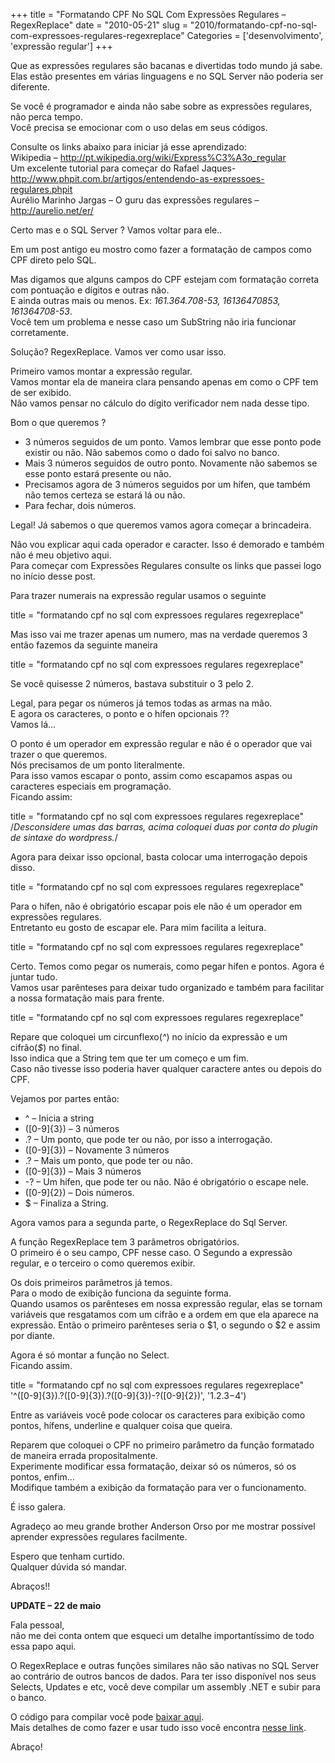 +++
title = "Formatando CPF No SQL Com Expressões Regulares – RegexReplace"
date = "2010-05-21"
slug = "2010/formatando-cpf-no-sql-com-expressoes-regulares-regexreplace"
Categories = ['desenvolvimento', 'expressão regular']
+++

<p>Que as expressões regulares são bacanas e divertidas todo mundo já sabe.<br/>
Elas estão presentes em várias linguagens e no SQL Server não poderia ser diferente.</p>

<p>Se você é programador e ainda não sabe sobre as expressões regulares, não perca tempo.<br/>
Você precisa se emocionar com o uso delas em seus códigos.</p>

<p>Consulte os links abaixo para iniciar já esse aprendizado:<br/>
Wikipedia &#8211; <a href="http://pt.wikipedia.org/wiki/Express%C3%A3o_regular">http://pt.wikipedia.org/wiki/Express%C3%A3o_regular</a><br/>
Um excelente tutorial para começar do Rafael Jaques- <a href="http://www.phpit.com.br/artigos/entendendo-as-expressoes-regulares.phpit">http://www.phpit.com.br/artigos/entendendo-as-expressoes-regulares.phpit</a><br/>
Aurélio Marinho Jargas &#8211; O guru das expressões regulares &#8211; <a href="http://aurelio.net/er/">http://aurelio.net/er/</a></p>

<p>Certo mas e o SQL Server ? Vamos voltar para ele..</p>

<p>Em um post antigo eu mostro como fazer a formatação de campos como CPF direto pelo SQL.</p>

<p>Mas digamos que alguns campos do CPF estejam com formatação correta com pontuação e dígitos e outras não.<br/>
E ainda outras mais ou menos. Ex: <em>161.364.708-53, 16136470853, 161364708-53</em>.<br/>
Você tem um problema e nesse caso um SubString não iria funcionar corretamente.</p>

<p>Solução? RegexReplace. Vamos ver como usar isso.</p>

<!--more-->


<p>Primeiro vamos montar a expressão regular.<br/>
Vamos montar ela de maneira clara pensando apenas em como o CPF tem de ser exibido.<br/>
Não vamos pensar no cálculo do dígito verificador nem nada desse tipo.</p>

<p>Bom o que queremos ?</p>

<ul>
<li>3 números seguidos de um ponto. Vamos lembrar que esse ponto pode existir ou não. Não sabemos como o dado foi salvo no banco.</li>
<li>Mais 3 números seguidos de outro ponto. Novamente não sabemos se esse ponto estará presente ou não.</li>
<li>Precisamos agora de 3 números seguidos por um hífen, que também não temos certeza se estará lá ou não.</li>
<li>Para fechar, dois números.</li>
</ul>


<p>Legal! Já sabemos o que queremos vamos agora começar a brincadeira.</p>

<p>Não vou explicar aqui cada operador e caracter. Isso é demorado e também não é meu objetivo aqui.<br/>
Para começar com Expressões Regulares consulte os links que passei logo no início desse post.</p>

<p>Para trazer numerais na expressão regular usamos o seguinte</p>

title = "formatando cpf no sql com expressoes regulares regexreplace"
</pre>


<p>Mas isso vai me trazer apenas um numero, mas na verdade queremos 3 então fazemos da seguinte maneira</p>

title = "formatando cpf no sql com expressoes regulares regexreplace"
</pre>


<p>Se você quisesse 2 números, bastava substituir o 3 pelo 2.</p>

<p>Legal, para pegar os números já temos todas as armas na mão.<br/>
E agora os caracteres, o ponto e o hífen opcionais ??<br/>
Vamos lá&#8230;</p>

<p>O ponto é um operador em expressão regular e não é o operador que vai trazer o que queremos.<br/>
Nós precisamos de um ponto literalmente.<br/>
Para isso vamos escapar o ponto, assim como escapamos aspas ou caracteres especiais em programação.<br/>
Ficando assim:</p>

title = "formatando cpf no sql com expressoes regulares regexreplace"
/*Desconsidere umas das barras, acima
coloquei duas por conta do plugin de sintaxe do wordpress.*/
</pre>


<p>Agora para deixar isso opcional, basta colocar uma interrogação depois disso.</p>

title = "formatando cpf no sql com expressoes regulares regexreplace"
</pre>


<p>Para o hífen, não é obrigatório escapar pois ele não é um operador em expressões regulares.<br/>
Entretanto eu gosto de escapar ele. Para mim facilita a leitura.</p>

title = "formatando cpf no sql com expressoes regulares regexreplace"
</pre>


<p>Certo. Temos como pegar os numerais, como pegar hífen e pontos. Agora é juntar tudo.<br/>
Vamos usar parênteses para deixar tudo organizado e também para facilitar a nossa formatação mais para frente.</p>

title = "formatando cpf no sql com expressoes regulares regexreplace"
</pre>


<p>Repare que coloquei um circunflexo(<em>^</em>) no início da expressão e um cifrão(<em>$</em>) no final.<br/>
Isso indica que a String tem que ter um começo e um fim.<br/>
Caso não tivesse isso poderia haver qualquer caractere antes ou depois do CPF.</p>

<p>Vejamos por partes então:</p>

<ul>
<li>^ &#8211; Inicia a string</li>
<li>([0-9]{3}) &#8211; 3 números</li>
<li>.? &#8211; Um ponto, que pode ter ou não, por isso a interrogação.</li>
<li>([0-9]{3}) &#8211; Novamente 3 números</li>
<li>.? &#8211; Mais um ponto, que pode ter ou não.</li>
<li>([0-9]{3}) &#8211; Mais 3 números</li>
<li>-? &#8211; Um hífen, que pode ter ou não. Não é obrigatório o escape nele.</li>
<li>([0-9]{2}) &#8211; Dois números.</li>
<li>$ &#8211; Finaliza a String.</li>
</ul>


<p>Agora vamos para a segunda parte, o RegexReplace do Sql Server.</p>

<p>A função RegexReplace tem 3 parâmetros obrigatórios.<br/>
O primeiro é o seu campo, CPF nesse caso. O Segundo a expressão regular, e o terceiro o como queremos exibir.</p>

<p>Os dois primeiros parâmetros já temos.<br/>
Para o modo de exibição funciona da seguinte forma.<br/>
Quando usamos os parênteses em nossa expressão regular, elas se tornam variáveis que resgatamos com um cifrão e a ordem em que ela aparece na expressão. Então o primeiro parênteses seria o $1, o segundo o $2 e assim por diante.</p>

<p>Agora é só montar a função no Select.<br/>
Ficando assim.</p>

title = "formatando cpf no sql com expressoes regulares regexreplace"
'^([0-9]{3}).?([0-9]{3}).?([0-9]{3})-?([0-9]{2})',
'$1.$2.$3-$4')
</pre>


<p>Entre as variáveis você pode colocar os caracteres para exibição como pontos, hífens, underline e qualquer coisa que queira.</p>

<p>Reparem que coloquei o CPF no primeiro parâmetro da função formatado de maneira errada propositalmente.<br/>
Experimente modificar essa formatação, deixar só os números, só os pontos, enfim&#8230;<br/>
Modifique também a exibição da formatação para ver o funcionamento.</p>

<p>É isso galera.</p>

<p>Agradeço ao meu grande brother Anderson Orso por me mostrar possível aprender expressões regulares facilmente.</p>

<p>Espero que tenham curtido.<br/>
Qualquer dúvida só mandar.</p>

<p>Abraços!!</p>

<p><strong>UPDATE &#8211; 22 de maio</strong></p>

<p>Fala pessoal,<br/>
não me dei conta ontem que esqueci um detalhe importantíssimo de todo essa papo aqui.</p>

<p>O RegexReplace e outras funções similares não são nativas no SQL Server ao contrário de outros bancos de dados. Para ter isso disponível nos seus Selects, Updates e etc, você deve compilar um assembly .NET e subir para o banco.</p>

<p>O código para compilar você pode <a href="../../assets/UserDefinedFunctions.cs.rar" title="User Defined Functions">baixar aqui</a>.<br/>
Mais detalhes de como fazer e usar tudo isso você encontra <a href="http://justgeeks.blogspot.com/2008/08/adding-regular-expressions-regex-to-sql.html">nesse link</a>.</p>

<p>Abraço!</p>
